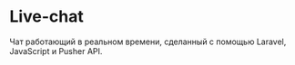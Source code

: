# Live-chat
Чат работающий в реальном времени, сделанный с помощью Laravel, JavaScript и Pusher API.  

